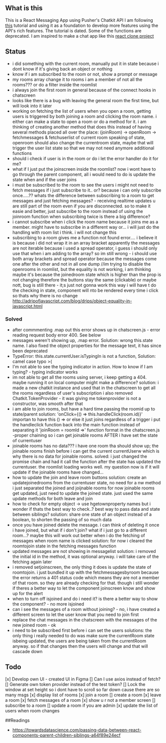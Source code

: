 ## What is this
This is a React Messaging App using Pusher's Chatkit API
I am following [this](https://github.com/pusher/build-a-slack-clone-with-react-and-pusher-chatkit#step-3-setup-a-basic-node-server)
tutorial and using it as a foundation to develop more features using the API's rich features.
The tutorial is dated. Some of the functions are deprecated.
I am inspired to make a chat app like this [react clone project](https://github.com/pusher/react-slack-clone)

## Status
- i did something with the current room, manually put it in state because i dont know if it's giving back an object or nothing
- know if i am subscribed to the room or not, show a prompt or message
- my rooms array change it to rooms i am a member of not all the rooms??? or do a filter inside the roomlist
- i always join the first room in general because of the connect hooks in chatscreen
- looks like there is a bug with leaving the general room the first time, but will look into it later
- working on fetching the list of users when you open a room, getting users is triggered by both
joining a room and clicking the room name. i either can make a state to open a room 
or do a method for it. i am thinking of creating another method that does this instead of having several
methods placed all over the place: (joinRoom) -> openRoom -> fetchmessages & fetchuserlist of current room
speaking of state, openroom should also change the currentroom state, maybe that will trigger the user list state
so that we may not need anymore additional functions
- should i check if user is in the room or do i let the error handler do it for me?
- what if I just put the joinscreen inside the roomlist? now i wont have to go through the parent component,
all i would need to do is update the state when and if the user joins
- i must be subscribed to the room to see the users
i might not need to fetch messages if i just subscribe to it.. or? because i can only subscribe once.....??
whats the difference between subscribing to a room to get messages and just fetching messages? - receiving realtime updates
u are still part of the room even if you are disconnected. so to make it easie and better, just subscribe to the room instead 
of using the joinroom function
when subscribing twice is there a big difference? 
- i cannot subscribe when i click the room name because it joins me as a member. might have to subscribe in a different way or...
i will just do the handling with room list i think. i will not change this
- subscribing to a room gives me a function not found error.... i believe it is because i did not wrap it in an array bracket
apparently the messages are not iterable because i used a spread operator, i guess i should only use that when i am adding to the array?
so im still wrong - i should use both array brackets and spread operator because the messages come one after the other and not in all one dump
//im trying to disable the openrooms in roomlist, but the equality is not working,
i am thinking maybe it's because the joinedroom state which is higher than the prop is not changing therefore the buttons stay the same (clickable)
or maybe nott, bug is still there - it;s just not gonna work this way i will have t do the checking in state, component will nto be rendered every time i click
so thats why there is no change
http://adripofjavascript.com/blog/drips/object-equality-in-javascript.html

### Solved
- after commmenting .map out this error shows up in chatscreen.js - error reading request body error 400. See below
- messages weren't showing up, .map error. Solution: wrong this.state name. I also fixed the object properties for the message text, it has since been
deprecated
- TypeError: this.state.currentUser.isTypingIn is not a function, Solution: camel case typo >(
- I'm not able to see the typing indicator in action. How to know if I am typing? - typing indicator works
-  im not able to get all the rooms using server, i keep getting a 404. maybe running it on local computer might make a difference?
solution: i made a new chatkit instance and  used that in the chatscreen to get all the rooms regardless of user's subscription
 i also removed Chatkit.TokenProvider - it was giving me tokenprovider is not a constructor, was smooth after that
- i am able to join rooms, but have a hard time passing the roomid up to state/parent
solution: 'onClick={() => this.handleClick(room.id)}' importan to have this () => or else it just joins regardless of a trigger
i put the handleclick function back into the main function instead of separating it
'joinRoom = roomId =>' function format in the chatscreen.js
-proper chaining so i can get joinable rooms AFTER i have set the state of currentuser
- joinable rooms has no data??? i have one room tha should show up; the joinable rooms finish before i can get the current currentUserw
which is why there is no data for joinable rooms. solved: i just changed the promise chain and had it call the function
after the state has updated the currentuser. the roomlist loading works well. my question now is if it will
update if the joinable rooms have changed...
- how to update the join and leave room buttons
solution: create an updatejoinedrooms from the currentuser state, no need for a nw method
i just separated the joined and joijnable rooms for now
joinable rooms get updated, just need to update the joined state. just used the same  update methods for both leave and join
- how to check for empty object -> use hgetownproperty names
but i wonder if thats the best way to check..?
best way to pass data and state between siblings?
solution: share one state of an object instead of a boolean, to shorten the passing of so much data
- once you have joined delete the message. i can think of deleting it once i have joined, but what if i don't join? what if i just go to a different room...?
maybe this will work out better when i do the fetching of messages when room name is clicked
solution: for  now i cleared the roomtojoin state in the fetching messages function
- updated messages are not showing in messagelist
solution: i removed the initial id in the method, it was optional anyway. i will take care of the fetching again later
- i removed setjoinscreen, the only thing it does is update the state of roomtojoin. i just bundled it up with the fetchmessagesbyroom because the error
returns a 401 status code which means they are not a member of that room. so they are already checking for that. though i still wonder if theres a better way 
to let the component joinscreen know and show up for the alert
- when to turn off isjoined and do i need it? is there a better way to show the component?  - no more isjoined
- can i see the messages of a room without joining? - no, i have created a different screen to let the user know that you need to join first
- replace the chat messages in the chatscreen with the messages of the new joined room - ok
- i need to be subscribed first before i can set the users
solutions: the only thing i really needed to do was make sure the currentRoom state isbeing updated, the users
are being taken from the currentRoom anyway. so if that changes then the users will change and that will cascade down


## Todo
[x] Develop own UI - created UI in Figma
[] Can I use axios instead of fetch?
[] Generate own token provider instead of the test token?
[] Lock the window at set height so i dont have to scroll so far down cause there are so many msgs
[x] display list of rooms
[x] join a room
[] create a room
[x] leave a room
[x] fetch messages of a room
[x] show u r not a member screen
[] subscribe to a room
[] update a room if you are admin
[x] update the list of users when room changes

##Readings
- https://towardsdatascience.com/passing-data-between-react-components-parent-children-siblings-a64f89e24ecf
<!-- - popup menu in react https://blog.logrocket.com/controlling-tooltips-pop-up-menus-using-compound-components-in-react-ccedc15c7526/ -->
